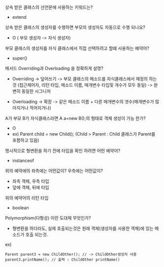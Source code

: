 상속 받은 클래스의 선언문에 사용하는 키워드는?

- extend

상속 받은 클래스의 생성자를 수행하면 부모의 생성자도 자동으로 수행 되나요?

- O ( 부모 생성자 -> 자식 생성자)

부모 클래스의 생성자를 자식 클래스에서 직접 선택하려고 할떄 사용하는 예약어?

- super()

메서드 Overriding과 Overloading 을 정확하게 설명?

- Overriding -> 덮어쓰기 -> 부모 클래스의 메소드를 자식클래스에서 재정의 하는것 
                        (접근제어자, 리턴 타입, 메소드 이름, 매개변수 타입및 개수가 모두 동일) -> 완변히 동일한 시그니처

- Overloading -> 확장 -> 같은 메소드 이름 + 다른 매개변수의 갯수(매개변수가 많아지거나 적어지거나)

A가 부모 B가 자식클래스라면 A a=new B();의 형태로 객체 생성이 가능 한가?

- O
- ex) Parent child = new Child(); (Child > Parent : Child 클래스가 Parent를 포함하고 있음)

명시적으로 형변환을 하기 전에 타입을 확인 하려면 어떤 예약어?

- instanceof

위의 예약에의 좌측에는 어떤값이? 우측에는 어떤값이?

- 좌측 객체, 우측 타입
- 앞에 객체, 뒤에 타입

위의 예약어의 리턴 타입

- boolean

Polymorphism(다형성) 이란 도대체 무엇인가?

- 형변환을 하더라도, 실제 호출되는것은 원래 객체(생성자를 사용한 객체)에 있는 메소드가 호출 되는것.

ex)
```
Parent parent3 = new ChildOther(); // -> ChildOther생성자 사용
parent3.printName(); // 출력 : ChildOther printName()
```

